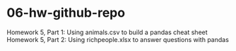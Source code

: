 # 06-hw-github-repo
 
Homework 5, Part 1: Using animals.csv to build a pandas cheat sheet
Homework 5, Part 2: Using richpeople.xlsx to answer questions with pandas
